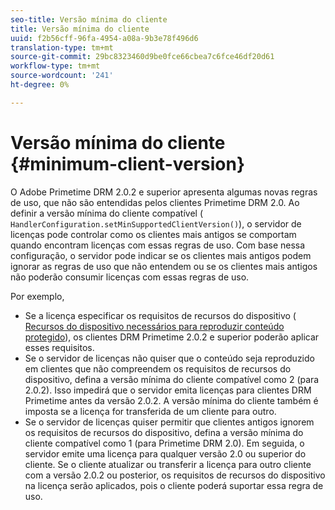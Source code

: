 ```yaml
---
seo-title: Versão mínima do cliente
title: Versão mínima do cliente
uuid: f2b56cff-96fa-4954-a08a-9b3e78f496d6
translation-type: tm+mt
source-git-commit: 29bc8323460d9be0fce66cbea7c6fce46df20d61
workflow-type: tm+mt
source-wordcount: '241'
ht-degree: 0%

---
```



# Versão mínima do cliente {#minimum-client-version}

O Adobe Primetime DRM 2.0.2 e superior apresenta algumas novas regras de uso, que não são entendidas pelos clientes Primetime DRM 2.0. Ao definir a versão mínima do cliente compatível ( `HandlerConfiguration.setMinSupportedClientVersion()`), o servidor de licenças pode controlar como os clientes mais antigos se comportam quando encontram licenças com essas regras de uso. Com base nessa configuração, o servidor pode indicar se os clientes mais antigos podem ignorar as regras de uso que não entendem ou se os clientes mais antigos não poderão consumir licenças com essas regras de uso.

Por exemplo,

* Se a licença especificar os requisitos de recursos do dispositivo ( [Recursos do dispositivo necessários para reproduzir conteúdo protegido](../../../protecting-content/introduction/usage-rules/runtime-application-restrictions/device-capabilities.md)), os clientes DRM Primetime 2.0.2 e superior poderão aplicar esses requisitos.
* Se o servidor de licenças não quiser que o conteúdo seja reproduzido em clientes que não compreendem os requisitos de recursos do dispositivo, defina a versão mínima do cliente compatível como 2 (para 2.0.2). Isso impedirá que o servidor emita licenças para clientes DRM Primetime antes da versão 2.0.2. A versão mínima do cliente também é imposta se a licença for transferida de um cliente para outro.
* Se o servidor de licenças quiser permitir que clientes antigos ignorem os requisitos de recursos do dispositivo, defina a versão mínima do cliente compatível como 1 (para Primetime DRM 2.0). Em seguida, o servidor emite uma licença para qualquer versão 2.0 ou superior do cliente. Se o cliente atualizar ou transferir a licença para outro cliente com a versão 2.0.2 ou posterior, os requisitos de recursos do dispositivo na licença serão aplicados, pois o cliente poderá suportar essa regra de uso.

